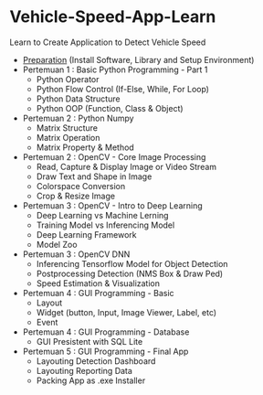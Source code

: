 # Vehicle-Speed-App-Learn
Learn to Create Application to Detect Vehicle Speed

- [Preparation](https://github.com/Muhammad-Yunus/Vehicle-Speed-App-Learn/blob/main/PREPARATION.md) (Install Software, Library and Setup Environment)
- Pertemuan 1 : Basic Python Programming - Part 1
    - Python Operator
    - Python Flow Control (If-Else, While, For Loop)
    - Python Data Structure
    - Python OOP (Function, Class & Object)
- Pertemuan 2 : Python Numpy
    - Matrix Structure
    - Matrix Operation
    - Matrix Property & Method
- Pertemuan 2 :  OpenCV - Core Image Processing
    - Read, Capture & Display Image or Video Stream
    - Draw Text and Shape in Image
    - Colorspace Conversion
    - Crop & Resize Image
- Pertemuan 3 : OpenCV - Intro to Deep Learning	
    - Deep Learning vs Machine Lerning
    - Training Model vs Inferencing Model
    - Deep Learning Framework
    - Model Zoo
- Pertemuan 3 : OpenCV DNN
    - Inferencing Tensorflow Model for Object Detection
    - Postprocessing Detection (NMS Box & Draw Ped)
    - Speed Estimation & Visualization
- Pertemuan 4 : GUI Programming - Basic	
    - Layout
    - Widget (button, Input, Image Viewer, Label, etc)
    - Event
- Pertemuan 4 : GUI Programming - Database	
    - GUI Presistent with SQL Lite
- Pertemuan 5 : GUI Programming - Final App	
    - Layouting Detection Dashboard
    - Layouting Reporting Data
    - Packing App as .exe Installer
